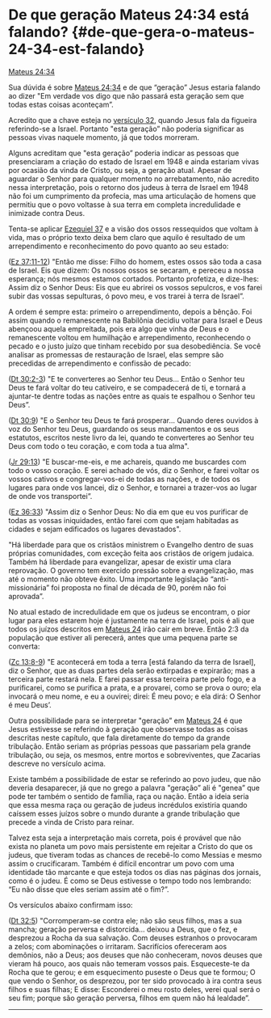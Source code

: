 # De que geração Mateus 24:34 está falando? {#de-que-gera-o-mateus-24-34-est-falando}

[Mateus 24:34](http://bibliaonline.com.br/acf/mt/24/34)

Sua dúvida é sobre [Mateus 24:34](http://bibliaonline.com.br/acf/mt/24/34) e de que “geração” Jesus estaria falando ao dizer &quot;Em verdade vos digo que não passará esta geração sem que todas estas coisas aconteçam”.

Acredito que a chave esteja no [versículo 32](http://bibliaonline.com.br/acf/mt/24/32), quando Jesus fala da figueira referindo-se a Israel. Portanto &quot;esta geração” não poderia significar as pessoas vivas naquele momento, já que todos morreram.

Alguns acreditam que &quot;esta geração” poderia indicar as pessoas que presenciaram a criação do estado de Israel em 1948 e ainda estariam vivas por ocasião da vinda de Cristo, ou seja, a geração atual. Apesar de aguardar o Senhor para qualquer momento no arrebatamento, não acredito nessa interpretação, pois o retorno dos judeus à terra de Israel em 1948 não foi um cumprimento da profecia, mas uma articulação de homens que permitiu que o povo voltasse à sua terra em completa incredulidade e inimizade contra Deus.

Tenta-se aplicar [Ezequiel 37](http://bibliaonline.com.br/acf/ez/37) e a visão dos ossos ressequidos que voltam à vida, mas o próprio texto deixa bem claro que aquilo é resultado de um arrependimento e reconhecimento do povo quanto ao seu estado:

([Ez 37:11-12](http://bibliaonline.com.br/acf/ez/37/11-12)) &quot;Então me disse: Filho do homem, estes ossos são toda a casa de Israel. Eis que dizem: Os nossos ossos se secaram, e pereceu a nossa esperança; nós mesmos estamos cortados. Portanto profetiza, e dize-lhes: Assim diz o Senhor Deus: Eis que eu abrirei os vossos sepulcros, e vos farei subir das vossas sepulturas, ó povo meu, e vos trarei à terra de Israel”.

A ordem é sempre esta: primeiro o arrependimento, depois a bênção. Foi assim quando o remanescente na Babilônia decidiu voltar para Israel e Deus abençoou aquela empreitada, pois era algo que vinha de Deus e o remanescente voltou em humilhação e arrependimento, reconhecendo o pecado e o justo juízo que tinham recebido por sua desobediência. Se você analisar as promessas de restauração de Israel, elas sempre são precedidas de arrependimento e confissão de pecado:

([Dt 30:2-3](http://bibliaonline.com.br/acf/dt/30/2-3)) &quot;E te converteres ao Senhor teu Deus... Então o Senhor teu Deus te fará voltar do teu cativeiro, e se compadecerá de ti, e tornará a ajuntar-te dentre todas as nações entre as quais te espalhou o Senhor teu Deus”.

([Dt 30:9](http://bibliaonline.com.br/acf/dt/30/9)) &quot;E o Senhor teu Deus te fará prosperar... Quando deres ouvidos à voz do Senhor teu Deus, guardando os seus mandamentos e os seus estatutos, escritos neste livro da lei, quando te converteres ao Senhor teu Deus com todo o teu coração, e com toda a tua alma&quot;.

([Jr 29:13](http://bibliaonline.com.br/acf/jr/29/13)) &quot;E buscar-me-eis, e me achareis, quando me buscardes com todo o vosso coração. E serei achado de vós, diz o Senhor, e farei voltar os vossos cativos e congregar-vos-ei de todas as nações, e de todos os lugares para onde vos lancei, diz o Senhor, e tornarei a trazer-vos ao lugar de onde vos transportei”.

([Ez 36:33](http://bibliaonline.com.br/acf/ez/36/33)) &quot;Assim diz o Senhor Deus: No dia em que eu vos purificar de todas as vossas iniquidades, então farei com que sejam habitadas as cidades e sejam edificados os lugares devastados&quot;.

&quot;Há liberdade para que os cristãos ministrem o Evangelho dentro de suas próprias comunidades, com exceção feita aos cristãos de origem judaica. Também há liberdade para evangelizar, apesar de existir uma clara reprovação. O governo tem exercido pressão sobre a evangelização, mas até o momento não obteve êxito. Uma importante legislação “anti-missionária” foi proposta no final de década de 90, porém não foi aprovada”.

No atual estado de incredulidade em que os judeus se encontram, o pior lugar para eles estarem hoje é justamente na terra de Israel, pois é ali que todos os juízos descritos em [Mateus 24](http://bibliaonline.com.br/acf/mt/24) irão cair em breve. Então 2:3 da população que estiver ali perecerá, antes que uma pequena parte se converta:

([Zc 13:8-9](http://bibliaonline.com.br/acf/zc/13/8-9)) &quot;E acontecerá em toda a terra [está falando da terra de Israel], diz o Senhor, que as duas partes dela serão extirpadas e expirarão; mas a terceira parte restará nela. E farei passar essa terceira parte pelo fogo, e a purificarei, como se purifica a prata, e a provarei, como se prova o ouro; ela invocará o meu nome, e eu a ouvirei; direi: É meu povo; e ela dirá: O Senhor é meu Deus’.

Outra possibilidade para se interpretar &quot;geração” em [Mateus 24](http://bibliaonline.com.br/acf/mt/24) é que Jesus estivesse se referindo à geração que observasse todas as coisas descritas neste capítulo, que fala diretamente do tempo da grande tribulação. Então seriam as próprias pessoas que passariam pela grande tribulação, ou seja, os mesmos, entre mortos e sobreviventes, que Zacarias descreve no versículo acima.

Existe também a possibilidade de estar se referindo ao povo judeu, que não deveria desaparecer, já que no grego a palavra &quot;geração” ali é &quot;genea” que pode ter também o sentido de família, raça ou nação. Então a ideia seria que essa mesma raça ou geração de judeus incrédulos existiria quando caíssem esses juízos sobre o mundo durante a grande tribulação que precede a vinda de Cristo para reinar.

Talvez esta seja a interpretação mais correta, pois é provável que não exista no planeta um povo mais persistente em rejeitar a Cristo do que os judeus, que tiveram todas as chances de recebê-lo como Messias e mesmo assim o crucificaram. Também é difícil encontrar um povo com uma identidade tão marcante e que esteja todos os dias nas páginas dos jornais, como é o judeu. É como se Deus estivesse o tempo todo nos lembrando: “Eu não disse que eles seriam assim até o fim?”.

Os versículos abaixo confirmam isso:

([Dt 32:5](http://bibliaonline.com.br/acf/dt/32/5)) &quot;Corromperam-se contra ele; não são seus filhos, mas a sua mancha; geração perversa e distorcida... deixou a Deus, que o fez, e desprezou a Rocha da sua salvação. Com deuses estranhos o provocaram a zelos; com abominações o irritaram. Sacrifícios ofereceram aos demônios, não a Deus; aos deuses que não conheceram, novos deuses que vieram há pouco, aos quais não temeram vossos pais. Esqueceste-te da Rocha que te gerou; e em esquecimento puseste o Deus que te formou; O que vendo o Senhor, os desprezou, por ter sido provocado à ira contra seus filhos e suas filhas; E disse: Esconderei o meu rosto deles, verei qual será o seu fim; porque são geração perversa, filhos em quem não há lealdade”.

*****